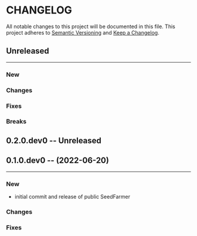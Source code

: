 # CHANGELOG

All notable changes to this project will be documented in this file.
This project adheres to [Semantic Versioning](http://semver.org/) and [Keep a Changelog](http://keepachangelog.com/).



## Unreleased
---

### New

### Changes

### Fixes

### Breaks


## 0.2.0.dev0 -- Unreleased



## 0.1.0.dev0 -- (2022-06-20)
---

### New
* initial commit and release of public SeedFarmer

### Changes

### Fixes

